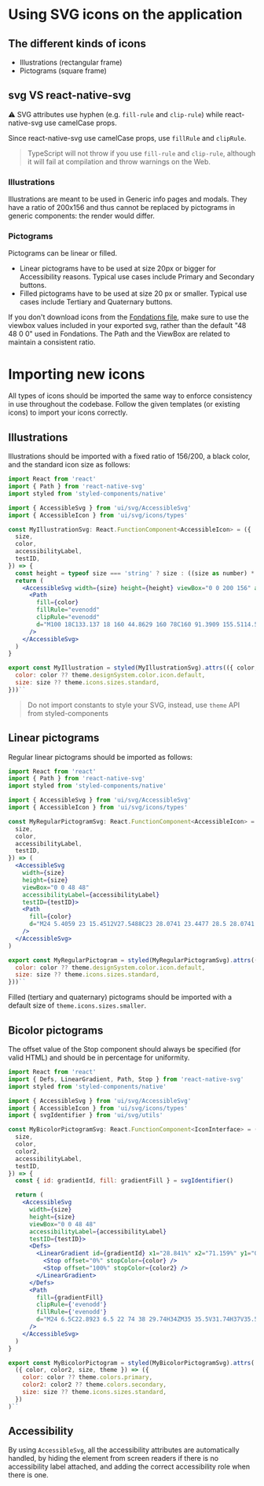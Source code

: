 # Using SVG icons on the application

## The different kinds of icons

- Illustrations (rectangular frame)
- Pictograms (square frame)

## svg VS react-native-svg

:warning: SVG attributes use hyphen (e.g. `fill-rule` and `clip-rule`) while react-native-svg use camelCase props.

Since react-native-svg use camelCase props, use `fillRule` and `clipRule`.

> TypeScript will not throw if you use `fill-rule` and `clip-rule`, although it will fail at compilation and throw warnings on the Web.

### Illustrations

Illustrations are meant to be used in Generic info pages and modals. They have a ratio of 200x156 and thus cannot be replaced by pictograms in generic components: the render would differ.

### Pictograms

Pictograms can be linear or filled.

- Linear pictograms have to be used at size 20px or bigger for Accessibility reasons. Typical use cases include Primary and Secondary buttons.
- Filled pictograms have to be used at size 20 px or smaller. Typical use cases include Tertiary and Quaternary buttons.

If you don't download icons from the [Fondations file](https://www.figma.com/file/jswn3bl2Sy7hm4XDyOLWE9/Fondations), make sure to use the viewbox values included in your exported svg, rather than the default "48 48 0 0" used in Fondations. The Path and the ViewBox are related to maintain a consistent ratio.

# Importing new icons

All types of icons should be imported the same way to enforce consistency in use throughout the codebase. Follow the given templates (or existing icons) to import your icons correctly.

## Illustrations

Illustrations should be imported with a fixed ratio of 156/200, a black color, and the standard icon size as follows:

```jsx
import React from 'react'
import { Path } from 'react-native-svg'
import styled from 'styled-components/native'

import { AccessibleSvg } from 'ui/svg/AccessibleSvg'
import { AccessibleIcon } from 'ui/svg/icons/types'

const MyIllustrationSvg: React.FunctionComponent<AccessibleIcon> = ({
  size,
  color,
  accessibilityLabel,
  testID,
}) => {
  const height = typeof size === 'string' ? size : ((size as number) * 156) / 200
  return (
    <AccessibleSvg width={size} height={height} viewBox="0 0 200 156" accessibilityLabel={accessibilityLabel} testID={testID}>
      <Path
        fill={color}
        fillRule="evenodd"
        clipRule="evenodd"
        d="M100 18C133.137 18 160 44.8629 160 78C160 91.3909 155.5114.525C146.542 115.12 70C112 67.792 113.787 66 116 66Z"
      />
    </AccessibleSvg>
  )
}

export const MyIllustration = styled(MyIllustrationSvg).attrs(({ color, size, theme }) => ({
  color: color ?? theme.designSystem.color.icon.default,
  size: size ?? theme.icons.sizes.standard,
}))``
```

> Do not import constants to style your SVG, instead, use `theme` API from styled-components

## Linear pictograms

Regular linear pictograms should be imported as follows:

```jsx
import React from 'react'
import { Path } from 'react-native-svg'
import styled from 'styled-components/native'

import { AccessibleSvg } from 'ui/svg/AccessibleSvg'
import { AccessibleIcon } from 'ui/svg/icons/types'

const MyRegularPictogramSvg: React.FunctionComponent<AccessibleIcon> = ({
  size,
  color,
  accessibilityLabel,
  testID,
}) => (
  <AccessibleSvg
    width={size}
    height={size}
    viewBox="0 0 48 48"
    accessibilityLabel={accessibilityLabel}
    testID={testID}>
    <Path
      fill={color}
      d="M24 5.4059 23 15.4512V27.5488C23 28.0741 23.4477 28.5 28.0741 25 27.5488V15.4512Z"
    />
  </AccessibleSvg>
)

export const MyRegularPictogram = styled(MyRegularPictogramSvg).attrs(({ color, size, theme }) => ({
  color: color ?? theme.designSystem.color.icon.default,
  size: size ?? theme.icons.sizes.standard,
}))``
```

Filled (tertiary and quaternary) pictograms should be imported with a default size of `theme.icons.sizes.smaller`.

## Bicolor pictograms

The offset value of the Stop component should always be specified (for valid HTML) and should be in percentage for uniformity.

```jsx
import React from 'react'
import { Defs, LinearGradient, Path, Stop } from 'react-native-svg'
import styled from 'styled-components/native'

import { AccessibleSvg } from 'ui/svg/AccessibleSvg'
import { AccessibleIcon } from 'ui/svg/icons/types'
import { svgIdentifier } from 'ui/svg/utils'

const MyBicolorPictogramSvg: React.FunctionComponent<IconInterface> = ({
  size,
  color,
  color2,
  accessibilityLabel,
  testID,
}) => {
  const { id: gradientId, fill: gradientFill } = svgIdentifier()

  return (
    <AccessibleSvg
      width={size}
      height={size}
      viewBox="0 0 48 48"
      accessibilityLabel={accessibilityLabel}
      testID={testID}>
      <Defs>
        <LinearGradient id={gradientId} x1="28.841%" x2="71.159%" y1="0%" y2="100%">
          <Stop offset="0%" stopColor={color} />
          <Stop offset="100%" stopColor={color2} />
        </LinearGradient>
      </Defs>
      <Path
        fill={gradientFill}
        clipRule={'evenodd'}
        fillRule={'evenodd'}
        d="M24 6.5C22.8923 6.5 22 74 38 29.74H34ZM35 35.5V31.74H37V35.5H35Z"
      />
    </AccessibleSvg>
  )
}

export const MyBicolorPictogram = styled(MyBicolorPictogramSvg).attrs(
  ({ color, color2, size, theme }) => ({
    color: color ?? theme.colors.primary,
    color2: color2 ?? theme.colors.secondary,
    size: size ?? theme.icons.sizes.standard,
  })
)``
```

## Accessibility

By using `AccessibleSvg`, all the accessibility attributes are automatically handled, by hiding the element from screen readers if there is no accessibility label attached, and adding the correct accessibility role when there is one.
